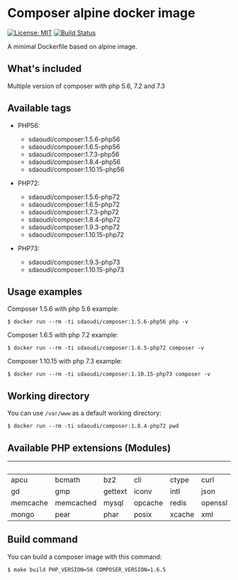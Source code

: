 # Composer alpine docker image #

[![License: MIT](https://img.shields.io/badge/License-MIT-green.svg)](https://opensource.org/licenses/MIT)
[![Build Status](https://travis-ci.org/sdaoudi/docker-composer.svg?branch=master)](https://travis-ci.org/sdaoudi/docker-composer)

A minimal Dockerfile based on alpine image.

## What's included ##

Multiple version of composer with php 5.6, 7.2 and 7.3

## Available tags ##

- PHP56:
    - sdaoudi/composer:1.5.6-php56
    - sdaoudi/composer:1.6.5-php56
    - sdaoudi/composer:1.7.3-php56
    - sdaoudi/composer:1.8.4-php56
    - sdaoudi/composer:1.10.15-php56

- PHP72:
    - sdaoudi/composer:1.5.6-php72
    - sdaoudi/composer:1.6.5-php72
    - sdaoudi/composer:1.7.3-php72
    - sdaoudi/composer:1.8.4-php72
    - sdaoudi/composer:1.9.3-php72
    - sdaoudi/composer:1.10.15-php72

- PHP73:
    - sdaoudi/composer:1.9.3-php73
    - sdaoudi/composer:1.10.15-php73

## Usage examples ##

Composer 1.5.6 with php 5.6 example:

    $ docker run --rm -ti sdaoudi/composer:1.5.6-php56 php -v

Composer 1.6.5 with php 7.2 example:

    $ docker run --rm -ti sdaoudi/composer:1.6.5-php72 composer -v

Composer 1.10.15 with php 7.3 example:

    $ docker run --rm -ti sdaoudi/composer:1.10.15-php73 composer -v

## Working directory ##

You can use ``/var/www`` as a default working directory:

	$ docker run --rm -ti sdaoudi/composer:1.8.4-php72 pwd

## Available PHP extensions (Modules) ##

&nbsp;     | &nbsp;    | &nbsp;  | &nbsp;  | &nbsp; | &nbsp;  | &nbsp;| &nbsp;
---        | ---       | ---     | ---     |---     |---      |---    |---
apcu       | bcmath    | bz2     | cli     | ctype  | curl    | dom   | exif  
gd         | gmp       | gettext | iconv   | intl   | json    | ldap  | mcrypt
memcache   | memcached | mysql   | opcache | redis  | openssl | pcntl | pdo   
mongo      | pear      | phar    | posix   | xcache | xml     | xsl   | zip   

## Build command ##

You can build a composer image with this command:

```
$ make build PHP_VERSION=56 COMPOSER_VERSION=1.6.5
```
